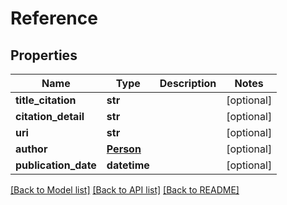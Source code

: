 # Reference

## Properties
Name | Type | Description | Notes
------------ | ------------- | ------------- | -------------
**title_citation** | **str** |  | [optional] 
**citation_detail** | **str** |  | [optional] 
**uri** | **str** |  | [optional] 
**author** | [**Person**](Person.md) |  | [optional] 
**publication_date** | **datetime** |  | [optional] 

[[Back to Model list]](../README.md#documentation-for-models) [[Back to API list]](../README.md#documentation-for-api-endpoints) [[Back to README]](../README.md)


